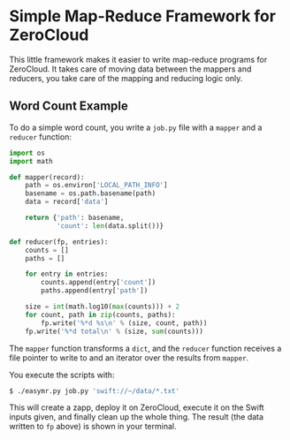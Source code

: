 
Simple Map-Reduce Framework for ZeroCloud
=========================================

This little framework makes it easier to write map-reduce programs for
ZeroCloud. It takes care of moving data between the mappers and
reducers, you take care of the mapping and reducing logic only.

Word Count Example
------------------

To do a simple word count, you write a `job.py` file with a `mapper`
and a `reducer` function:

```python
import os
import math

def mapper(record):
    path = os.environ['LOCAL_PATH_INFO']
    basename = os.path.basename(path)
    data = record['data']

    return {'path': basename,
            'count': len(data.split())}

def reducer(fp, entries):
    counts = []
    paths = []

    for entry in entries:
        counts.append(entry['count'])
        paths.append(entry['path'])

    size = int(math.log10(max(counts))) + 2
    for count, path in zip(counts, paths):
        fp.write('%*d %s\n' % (size, count, path))
    fp.write('%*d total\n' % (size, sum(counts)))
```

The `mapper` function transforms a `dict`, and the `reducer` function
receives a file pointer to write to and an iterator over the results
from `mapper`.

You execute the scripts with:

```bash
$ ./easymr.py job.py 'swift://~/data/*.txt'
```

This will create a zapp, deploy it on ZeroCloud, execute it on the
Swift inputs given, and finally clean up the whole thing. The result
(the data written to `fp` above) is shown in your terminal.
